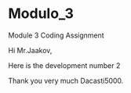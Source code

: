 # Modulo_3

Module 3 Coding Assignment

Hi Mr.Jaakov,

Here is the development number 2

Thank you very much Dacasti5000.
